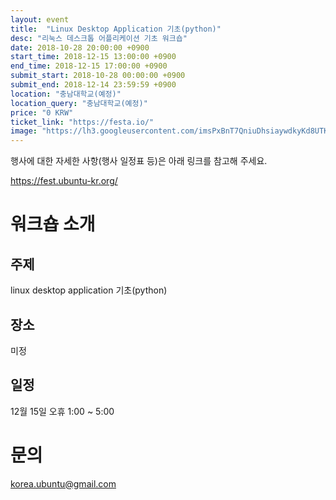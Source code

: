 ```yaml
---
layout: event
title:  "Linux Desktop Application 기초(python)"
desc: "리눅스 데스크톱 어플리케이션 기초 워크숍"
date: 2018-10-28 20:00:00 +0900
start_time: 2018-12-15 13:00:00 +0900
end_time: 2018-12-15 17:00:00 +0900
submit_start: 2018-10-28 00:00:00 +0900
submit_end: 2018-12-14 23:59:59 +0900
location: "충남대학교(예정)"
location_query: "충남대학교(예정)"
price: "0 KRW"
ticket_link: "https://festa.io/"
image: "https://lh3.googleusercontent.com/imsPxBnT7QniuDhsiaywdkyKd8UTKuwYoxrg0lLTme5k5ZQzi07e49uiYTCMMc7vWtivKvqfo3JN3s_D3Sl2G2AWwOqS7m56GwaVZ8fBZX5jwxJEEGCTFigxT0V3-1K1SwG-Z0LYnVX-zAKIYX2X-Q16qswevTHFWKi1iJXEZE75bSEVPMEJxdzLP0wmGtTwkOthI7LtRM0jVWlk98Qr87ciX9vK5eVM8G8mSJ0TlSkmvsogOMwh03NppZCcqr12S3SkDxQ8jn5XYOjHis_g4iJuUieHnAwEaJpx7u3BM21zoH4s86DH2afwxxyOV7xz-KxlkdQJN20ZJv4HkhupvGYJq6C5R9JGyE1F-FB9gZc_JhyTP336TSLz4AijRSIZlFzfq0hgBJkwBt7XINm7_lS1T9aA7HEI4gOaGO15y-yCIZc5DuvL40QeurTH0eD61lTfpxQjGnA9vnG6So1TtJ2b1BX4ij2k8PTG8dVzx-y7gLYg17y0OGYSSxkpIz7MOq6h_cQSap2h59TDBSB175BaL0GdaiEX9QWP42Z0xGSKngG4A8aQINc91hXKZe6ZkkI9_ozQNCaimjqq5MXy8lMEyX3kxJtE025fhuyx_FGb49pddYQTJkYuV6TRCN6jch6OisvtOeEkACr7oEI7zNVNJYYV8f8wtcLBk_kOnO9iwg=s642-no"
---
```

행사에 대한 자세한 사항(행사 일정표 등)은 아래 링크를 참고해 주세요.

https://fest.ubuntu-kr.org/

# 워크숍 소개

<src img="https://www.gnome.org/wp-content/uploads/2013/06/gnome-logos.png"/>

## 주제

linux desktop application 기초(python)

## 장소

미정

## 일정

12월 15일 오휴 1:00 ~ 5:00


# 문의

korea.ubuntu@gmail.com
